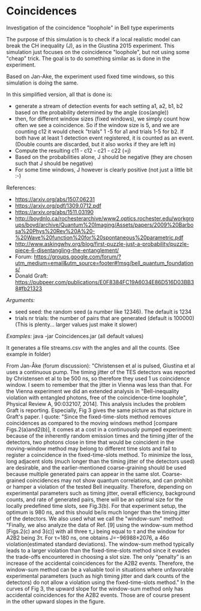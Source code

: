 # Coincidences
Investigation of the coincidence "loophole" in Bell type experiments

The purpose of this simulation is to check if a local realistic model can break the CH inequality (J), as in the Giustina 2015 experiment.
This simulation just focuses on the coincidence "loophole", but not using some "cheap" trick. The goal is to do something similar as is 
done in the experiment.
  
Based on Jan-Ake, the experiment used fixed time windows, so this simulation is doing the same.

In this simplified version, all that is done is:
- generate a stream of detection events for each setting a1, a2, b1, b2 based on the probability determined by the angle (cos(angle))
- then, for different window sizes (fixed windows), we simply count how often we see a coincidence.
So if the window size is 5, and we are counting c12 it would check "trials" 1 -5 for a1 and trials 1-5 for b2. If both have at least 1 detection event
registered, it is counted as an event. (Double counts are discarded, but it also works if they are left in)
- Compute the resulting c11 - c12 - c21 - c22 (=j)
- Based on the probabilities alone, J should be negative (they are chosen such that J should be negative)
- For some time windows, J however is clearly positive (not just a little bit :-)

References:
- https://arxiv.org/abs/1507.06231
- https://arxiv.org/pdf/1309.0712.pdf
- https://arxiv.org/abs/1511.03190
- http://boydnlo.ca/rochesterarchive/www2.optics.rochester.edu/workgroups/boyd/archive/Quantum%20Imaging/Assets/papers/2009%20Barbosa%20Phys%20Rev%20A%20-%20Wave%20function%20for%20spontaneous%20parametric.pdf
- http://www.askingwhy.org/blog/first-puzzle-just-a-probability/puzzle-piece-6-disentangling-the-entanglement/
- Forum: https://groups.google.com/forum/?utm_medium=email&utm_source=footer#!msg/bell_quantum_foundations/
- Donald Graft: https://pubpeer.com/publications/E0F8384FC19A6034E86D516D03BB38#fb21323


*Arguments:*
- seed seed: the random seed (a number like 12346). The default is 1234
- trials nr trials: the number of pairs that are generated (default is 100000) (This is plenty... larger values just make it slower)

*Examples:*
java -jar Coincidences.jar  (all default values)

It generates a file streams.csv with the angles and all the counts.
(See example in folder)


From Jan-Åke (forum discussion):
"Christensen et al is pulsed, Giustina et al uses a continuous pump.
The timing jitter of the TES detectors was reported by Christensen et al to be 500 ns, so therefore they used 1 us coincidence window. I seem to remember that the jitter in Vienna was less than that.
For the Vienna experiment we did an extended analysis in "Bell-inequality violation with entangled photons, free of the coincidence-time loophole",
 Physical Review A, 90:032107, 2014]. 
 This analysis includes the problem Graft is reporting. Especially, Fig 3 gives the same picture as that picture in Graft's paper. I quote:
"Since the fixed-time-slots method removes coincidences as compared to the moving windows method [compare Figs.2(a)and2(b)], 
it comes at a cost in a continuously pumped experiment: because of the inherently random emission times and the timing jitter of the detectors, 
two photons close in time that would be coincident in the moving-window method may belong to different time slots and fail to register a 
coincidence in the fixed-time-slots method. To minimize the loss, long adjacent slots (much longer than the timing jitter of the detectors used) 
are desirable, and the earlier-mentioned coarse-graining should be used because multiple generated pairs can appear in the same slot.
 Coarse-grained coincidences may not show quantum correlations, and can prohibit or hamper a violation of the tested Bell inequality. Therefore, depending on experimental parameters such as timing jitter, overall efficiency, background counts, and rate of generated pairs, there will be an optimal size for the locally predefined time slots, see Fig.3(b).
For that experiment setup, the optimum is 980 ns, and this should be/is much longer than the timing jitter of the detectors.
We also used what we call the "window-sum" method:
"Finally, we also analyze the data of Ref. [9] using the window-sum method [Figs.2(c) and 3(c)] 
with all three τ_i being equal to τ and the window for A2B2 being 3τ. For τ=180 ns, one obtains J=−96988±2076, a 46σ violation(estimated standard deviations). The window-sum method typically leads to a larger violation than the fixed-time-slots method since it evades the trade-offs encountered in choosing a slot size. The only “penalty” is an increase of the accidental coincidences for the A2B2 events. Therefore, the window-sum method can be a valuable tool in situations where unfavorable experimental parameters (such as high timing jitter and dark counts of the detectors) do not allow a violation using the fixed-time-slots method."
In the curves of Fig 3, the upward slope for the window-sum method only has accidental coincidences for the A2B2 events. 
Those are of course present in the other upward slopes in the figure.